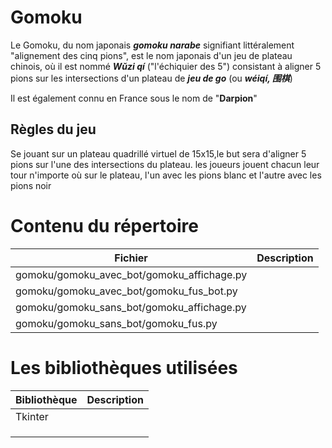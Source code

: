 # Gomoku
Le Gomoku, du nom japonais ***gomoku narabe*** signifiant littéralement "alignement des cinq pions", est le nom japonais d'un jeu de plateau chinois, où il est nommé ***Wǔzi qí*** ("l'échiquier des 5") consistant à aligner 5 pions sur les intersections d'un plateau de ***jeu de go*** (ou ***wéiqí, 围棋***)

Il est également connu en France sous le nom de "**Darpion**"

## Règles du jeu
Se jouant sur un plateau quadrillé virtuel de 15x15,le but sera d'aligner 5 pions sur l'une des intersections du plateau. les joueurs jouent chacun leur tour n'importe où sur le plateau, l'un avec les pions blanc et l'autre avec les pions noir

# Contenu du répertoire

|**Fichier**|**Description**|     
|---    |:-:    |
|gomoku/gomoku_avec_bot/gomoku_affichage.py    |       |  
|gomoku/gomoku_avec_bot/gomoku_fus_bot.py       |       |    
|gomoku/gomoku_sans_bot/gomoku_affichage.py     |       |      
|gomoku/gomoku_sans_bot/gomoku_fus.py           |       |


# Les bibliothèques utilisées 

|**Bibliothèque**|**Description**|     
|--- |:-:    |
|Tkinter    |       |  
|    |       |    
|    |       |      
|    |       |

